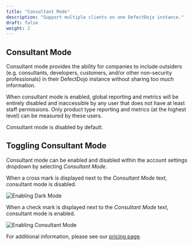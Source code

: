 ```yaml
---
title: "Consultant Mode"
description: "Support multiple clients on one DefectDojo instance."
draft: false
weight: 2
---
```


## Consultant Mode

Consultant mode provides the ability for companies to include outsiders (e.g. consultants, developers, customers, and/or other non-security professionals) in their DefectDojo instance without sharing too much information.

When consultant mode is enabled, global reporting and metrics will be entirely disabled and inaccessible by any user that does not have at least staff permissions. Only product type reporting and metrics (at the highest level) can be measured by these users.

Consultant mode is disabled by default.

## Toggling Consultant Mode

Consultant mode can be enabled and disabled within the account settings dropdown by selecting _Consultant Mode_.

When a cross mark is displayed next to the _Consultant Mode_ text, consultant mode is disabled.

![Enabling Dark Mode](../../../images/consultant_mode/cm-disabled.png)

When a check mark is displayed next to the _Consultant Mode_ text, consultant mode is enabled.

![Enabling Consultant Mode](../../../images/consultant_mode/cm-enabled.png)

For additional information, please see our [pricing page](https://www.defectdojo.com/pricing).